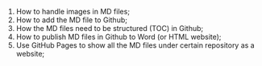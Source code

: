 1. How to handle images in MD files;  
2. How to add the MD file to Github;
3. How the MD files need to be structured (TOC) in Github;
4. How to publish MD files in Github to Word (or HTML website);
5. Use GitHub Pages to show all the MD files under certain repository as a website;
